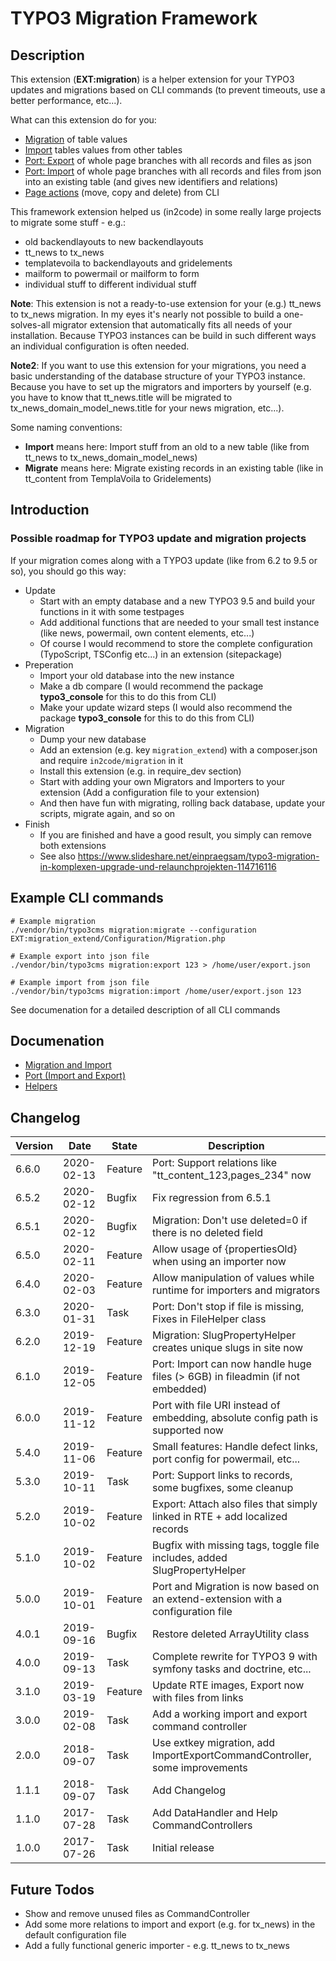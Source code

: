 # TYPO3 Migration Framework

## Description

This extension (**EXT:migration**) is a helper extension for your TYPO3 updates and migrations based
on CLI commands (to prevent timeouts, use a better performance, etc...).

What can this extension do for you:
* [Migration](Documentation/Migration.md) of table values
* [Import](Documentation/Migration.md) tables values from other tables
* [Port: Export](Documentation/Port.md) of whole page branches with all records and files as json
* [Port: Import](Documentation/Port.md) of whole page branches with all records and files from json into an existing table (and gives new identifiers and relations)
* [Page actions](Documentation/Helper.md) (move, copy and delete) from CLI

This framework extension helped us (in2code) in some really large projects to migrate some stuff - e.g.:
* old backendlayouts to new backendlayouts
* tt_news to tx_news
* templatevoila to backendlayouts and gridelements
* mailform to powermail or mailform to form
* individual stuff to different individual stuff

**Note**:
This extension is not a ready-to-use extension for your (e.g.) tt_news to tx_news migration. 
In my eyes it's nearly not possible to build a one-solves-all migrator extension that automatically fits all needs of 
your installation.
Because TYPO3 instances can be build in such different ways an individual configuration is often needed.

**Note2**:
If you want to use this extension for your migrations, you need a basic understanding of the database structure
of your TYPO3 instance. Because you have to set up the migrators and importers by yourself
(e.g. you have to know that tt_news.title will be migrated to tx_news_domain_model_news.title for your news
migration, etc...).


Some naming conventions:
* **Import** means here: Import stuff from an old to a new table (like from tt_news to tx_news_domain_model_news)
* **Migrate** means here: Migrate existing records in an existing table (like in tt_content from TemplaVoila to Gridelements)




## Introduction

### Possible roadmap for TYPO3 update and migration projects

If your migration comes along with a TYPO3 update (like from 6.2 to 9.5 or so), you should go this way:

* Update
  * Start with an empty database and a new TYPO3 9.5 and build your functions in it with some testpages
  * Add additional functions that are needed to your small test instance (like news, powermail, own content elements, etc...)
  * Of course I would recommend to store the complete configuration (TypoScript, TSConfig etc...) in an extension (sitepackage)
* Preperation
  * Import your old database into the new instance
  * Make a db compare (I would recommend the package **typo3_console** for this to do this from CLI)
  * Make your update wizard steps (I would also recommend the package **typo3_console** for this to do this from CLI)
* Migration
  * Dump your new database
  * Add an extension (e.g. key `migration_extend`) with a composer.json and require `in2code/migration` in it
  * Install this extension (e.g. in require_dev section)
  * Start with adding your own Migrators and Importers to your extension (Add a configuration file to your extension)
  * And then have fun with migrating, rolling back database, update your scripts, migrate again, and so on
* Finish
  * If you are finished and have a good result, you simply can remove both extensions
  * See also https://www.slideshare.net/einpraegsam/typo3-migration-in-komplexen-upgrade-und-relaunchprojekten-114716116
  
  
  
  
## Example CLI commands

```
# Example migration
./vendor/bin/typo3cms migration:migrate --configuration EXT:migration_extend/Configuration/Migration.php

# Example export into json file
./vendor/bin/typo3cms migration:export 123 > /home/user/export.json

# Example import from json file
./vendor/bin/typo3cms migration:import /home/user/export.json 123
```

See documenation for a detailed description of all CLI commands



## Documenation

* [Migration and Import](Documentation/Migration.md)
* [Port (Import and Export)](Documentation/Port.md) 
* [Helpers](Documentation/Helper.md) 




## Changelog

| Version    | Date       | State      | Description                                                                      |
| ---------- | ---------- | ---------- | -------------------------------------------------------------------------------- |
| 6.6.0      | 2020-02-13 | Feature    | Port: Support relations like "tt_content_123,pages_234" now                      |
| 6.5.2      | 2020-02-12 | Bugfix     | Fix regression from 6.5.1                                                        |
| 6.5.1      | 2020-02-12 | Bugfix     | Migration: Don't use deleted=0 if there is no deleted field                      |
| 6.5.0      | 2020-02-11 | Feature    | Allow usage of {propertiesOld} when using an importer now                        |
| 6.4.0      | 2020-02-03 | Feature    | Allow manipulation of values while runtime for importers and migrators           |
| 6.3.0      | 2020-01-31 | Task       | Port: Don't stop if file is missing, Fixes in FileHelper class                   |
| 6.2.0      | 2019-12-19 | Feature    | Migration: SlugPropertyHelper creates unique slugs in site now                   |
| 6.1.0      | 2019-12-05 | Feature    | Port: Import can now handle huge files (> 6GB) in fileadmin (if not embedded)    |
| 6.0.0      | 2019-11-12 | Feature    | Port with file URI instead of embedding, absolute config path is supported now   |
| 5.4.0      | 2019-11-06 | Feature    | Small features: Handle defect links, port config for powermail, etc...           |
| 5.3.0      | 2019-10-11 | Task       | Port: Support links to records, some bugfixes, some cleanup                      |
| 5.2.0      | 2019-10-02 | Feature    | Export: Attach also files that simply linked in RTE + add localized records      |
| 5.1.0      | 2019-10-02 | Feature    | Bugfix with missing tags, toggle file includes, added SlugPropertyHelper         |
| 5.0.0      | 2019-10-01 | Feature    | Port and Migration is now based on an extend-extension with a configuration file |
| 4.0.1      | 2019-09-16 | Bugfix     | Restore deleted ArrayUtility class                                               |
| 4.0.0      | 2019-09-13 | Task       | Complete rewrite for TYPO3 9 with symfony tasks and doctrine, etc...             |
| 3.1.0      | 2019-03-19 | Feature    | Update RTE images, Export now with files from links                              |
| 3.0.0      | 2019-02-08 | Task       | Add a working import and export command controller                               |
| 2.0.0      | 2018-09-07 | Task       | Use extkey migration, add ImportExportCommandController, some improvements       |
| 1.1.1      | 2018-09-07 | Task       | Add Changelog                                                                    |
| 1.1.0      | 2017-07-28 | Task       | Add DataHandler and Help CommandControllers                                      |
| 1.0.0      | 2017-07-26 | Task       | Initial release                                                                  |




## Future Todos

* Show and remove unused files as CommandController
* Add some more relations to import and export (e.g. for tx_news) in the default configuration file
* Add a fully functional generic importer - e.g. tt_news to tx_news
